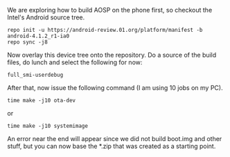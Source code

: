 We are exploring how to build AOSP on the phone first, so checkout the Intel's Android source tree.

```
repo init -u https://android-review.01.org/platform/manifest -b android-4.1.2_r1-ia0
repo sync -j8
```

Now overlay this device tree onto the repository. Do a source of the build files, do lunch and select the following for now:

```
full_smi-userdebug
```

After that, now issue the following command (I am using 10 jobs on my PC).

```
time make -j10 ota-dev
```

or

```
time make -j10 systemimage
```

An error near the end will appear since we did not build boot.img and other stuff, but you can now base the *.zip that was created as a starting point.
